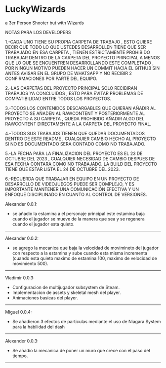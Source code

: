 # LuckyWizards
a 3er Person Shooter but with Wizards 

NOTAS PARA LOS DEVELOPERS 

1.-CADA UNO TIENE SU PROPIA CARPETA DE TRABAJO , ESTO QUIERE DECIR QUE TODO LO QUE USTEDES DESARROLLEN TIENE QUE SER TRABAJADO EN ESA CARPETA , TIENEN ESTRICTAMENTE PROHIBIDO TRABAJAR DENTRO DE LA CARPETA DEL PROYECTO PRINCIPAL
A MENOS QUE LO QUE SE ENCUENTREN DESARROLLANDO ESTE COMPLETADO , POR NINGUN MOTIVO PUEDEN HACER UN COMMIT HACIA EL GITHUB SIN ANTES AVISAR EN EL GRUPO DE WHATSAPP Y NO RECIBIR 2 CONFIRMACIONES POR PARTE DEL EQUIPO.

2.-LAS CARPETAS DEL PROYECTO PRINCIPAL SOLO RECIBIRAN TRABAJOS YA CONCLUIDOS , ESTO PARA EVITAR PROBLEMAS DE COMPATIBILIDAD ENTRE TODOS LOS PROYECTOS.

3.-TODOS LOS CONTENIDOS DESCARGABLES QUE QUIERAN AÑADIR AL PROYECTO SE AÑADEN AL RAWCONTENT Y POSTERIORMENTE AL PROYECTO A SU CARPETA , QUEDA PROHIBIDO AÑADIR ALGO DEL RAWCONTENT DIRECTAMENTE A LA CARPETA DEL PROYECTO FINAL.

4.-TODOS SUS TRABAJOS TIENEN QUE QUEDAR DOCUMENTADOS DENTRO DE ESTE README , CUALQUIER CAMBIO HECHO AL PROYECTO SI NO ES DOCUMENTADO SERA CONTADO COMO NO TRABAJADO.

5.-LA FECHA PARA LA FINALIZACION DEL PROYECTO ES EL 23 DE OCTUBRE DEL 2023 , CUALQUIER NECESIDAD DE CAMBIO DESPUES DE ESA FECHA CONTARA COMO NO TRABAJADO. LA BUILD DEL PROYECTO TIENE QUE ESTAR LISTA EL 24 DE OCTUBRE DEL 2023.

6.-RECUERDA QUE TRABAJAR EN EQUIPO EN UN PROYECTO DE DESARROLLO DE VIDEOJUEGOS PUEDE SER COMPLEJO, Y ES IMPORTANTE MANTENER UNA COMUNICACIÓN EFECTIVA Y UN ENFOQUE DISCIPLINADO EN CUANTO AL CONTROL DE VERSIONES. 

Alexander 0.0.1: 
- se añadio la estamina a el personaje principal este estamina baja cuando el jugador se mueve de la manera que sea y se regenera cuando el jugador esta quieto.

-----------------------------------------------------
Alexander 0.0.2: 
- se agrego la mecanica que baja la velocidad de movimineto del jugador con respecto a la estamina y sube cuando esta misma incrementa (cuando esta quieto maximo de estamina
  100, maximo de velocidad de movimiento 500).
-----------------------------------------------------
Vladimir 0.0.3:
- Configuracion de multijugador subsystem de Steam.
- Implementacion de assets y skeletal mesh del player.
- Animaciones basicas del player.
-----------------------------------------------------
Miguel 0.0.4:
- Se añadieron 3 efectos de particulas mediante el uso de Niagara System para la habilidad del dash

-----------------------------------------------------
Alexander 0.0.3:
- Se añadio la mecanica de poner un muro que crece con el paso del tiempo. 

-----------------------------------------------------
 
